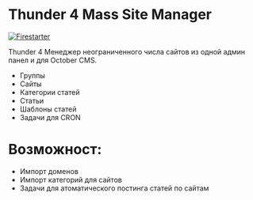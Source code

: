 # Thunder 4 Mass Site Manager

[![Firestarter](http://www.clipartbest.com/cliparts/9TR/zaX/9TRzaXMdc.png)](http://ifirestarter.ru)

Thunder 4 Менеджер неограниченного числа сайтов из одной админ панел и для October CMS.

  - Группы
  - Сайты
  - Категории статей
  - Статьи
  - Шаблоны статей
  - Задачи для CRON 

# Возможност:

  - Импорт доменов
  - Импорт категорий для сайтов
  - Задачи для атоматического постинга статей по сайтам
